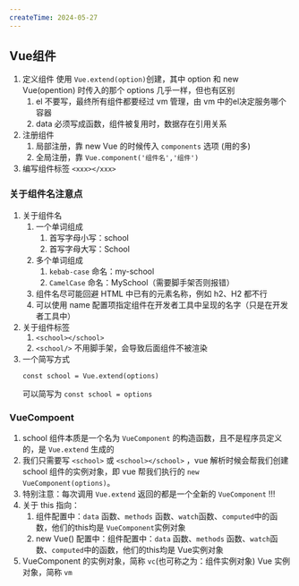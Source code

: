 ```yaml
---
createTime: 2024-05-27
---
```

## Vue组件

1. 定义组件
    使用 `Vue.extend(option)`创建，其中 option 和 new Vue(opention) 时传入的那个 options 几乎一样，但也有区别
   1. el 不要写，最终所有组件都要经过 vm 管理，由 vm 中的el决定服务哪个容器
   2. data 必须写成函数，组件被复用时，数据存在引用关系
2. 注册组件
   1. 局部注册，靠 new Vue 的时候传入 `components` 选项 (用的多)
   2. 全局注册，靠 `Vue.component('组件名','组件')`
3. 编写组件标签
   `<xxx></xxx>`


### 关于组件名注意点

1. 关于组件名
   1. 一个单词组成
      1. 首写字母小写：school
      2. 首写字母大写：School
   2. 多个单词组成
      1. `kebab-case` 命名：my-school
      2. `CamelCase` 命名：MySchool（需要脚手架否则报错）
   3. 组件名尽可能回避 HTML 中已有的元素名称，例如 h2、H2 都不行
   4. 可以使用 name 配置项指定组件在开发者工具中呈现的名字（只是在开发者工具中）
2. 关于组件标签
   1. `<school></school>`
   2. `<school/>` 不用脚手架，会导致后面组件不被渲染
3. 一个简写方式
   ```
   const school = Vue.extend(options)
   ```
   可以简写为 `const school = options`

### VueCompoent

1. school 组件本质是一个名为 `VueComponent` 的构造函数，且不是程序员定义的，是 `Vue.extend` 生成的
2. 我们只需要写 `<school>` 或 `<school></school>` ，vue 解析时候会帮我们创建 school 组件的实例对象，即 vue 帮我们执行的 `new VueComponent(options)`。
3. 特别注意：每次调用 `Vue.extend` 返回的都是一个全新的 `VueComponent` !!!
4. 关于 this 指向：
   1. 组件配置中：`data` 函数、`methods` 函数、`watch`函数、`computed`中的函数，他们的this均是 `VueComponent`实例对象
   2. new Vue() 配置中：组件配置中：`data` 函数、`methods` 函数、`watch`函数、`computed`中的函数，他们的this均是 Vue实例对象
5. VueComponent 的实例对象，简称 `vc`(也可称之为：组件实例对象) Vue 实例对象，简称 `vm`